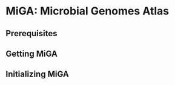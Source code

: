 MiGA: Microbial Genomes Atlas
=============================

Prerequisites
-------------


Getting MiGA
------------


Initializing MiGA
-----------------



